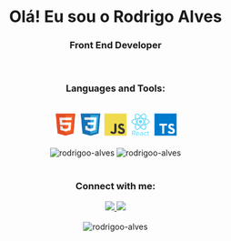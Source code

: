 
<h1 align="center">Olá! Eu sou o Rodrigo Alves</h1>
<h3 align="center">Front End Developer</h3>

<br>

<h3 align="center">Languages and Tools:</h3>

<br>

<div style="display: inline_block;" align="center">
  <img src="https://raw.githubusercontent.com/devicons/devicon/master/icons/html5/html5-original.svg" alt="HTML" width="40" height="40"/> 
  <img src="https://raw.githubusercontent.com/devicons/devicon/master/icons/css3/css3-original.svg" alt="CSS" width="40" height="40"/>  
  <img src="https://raw.githubusercontent.com/devicons/devicon/master/icons/javascript/javascript-original.svg" alt="JS" width="40" height="40"/> 
  <img src="https://raw.githubusercontent.com/devicons/devicon/master/icons/react/react-original-wordmark.svg" alt="React" width="40" height="40"/> 
  <img src="https://raw.githubusercontent.com/devicons/devicon/master/icons/typescript/typescript-original.svg" alt="TS" width="40" height="40"/> 
</div>

<br>

<div align="center">
  <img height="150em" align="center"src="https://github-readme-stats.vercel.app/api?username=rodrigoo-alves&show_icons=true&theme=tokyonight&locale=en" alt="rodrigoo-alves" />
  <img height="150em" align="center" src="https://github-readme-stats.vercel.app/api/top-langs?username=rodrigoo-alves&show_icons=true&locale=en&layout=compact&theme=tokyonight" alt="rodrigoo-alves" />
</div>

<br>

<h3 align="center">Connect with me:</h3>

<div align="center">
  <a href="https://www.linkedin.com/in/rdalvs/" target="_blank">
    <img src="https://img.shields.io/badge/-LinkedIn-%230077B5?style=for-the-badge&logo=linkedin&logoColor=white" target="_blank">
  </a>
  <a href = "mailto:alvesrodrigo762@gmail.com">
    <img src="https://img.shields.io/badge/-Gmail-%23333?style=for-the-badge&logo=gmail&logoColor=white" target="_blank">
  </a>
</div>

<br>

<div align="center"> 
  <img src="https://komarev.com/ghpvc/?username=rodrigoo-alves&label=Profile%20views&color=0e75b6&style=flat" alt="rodrigoo-alves" /> 
</div>
